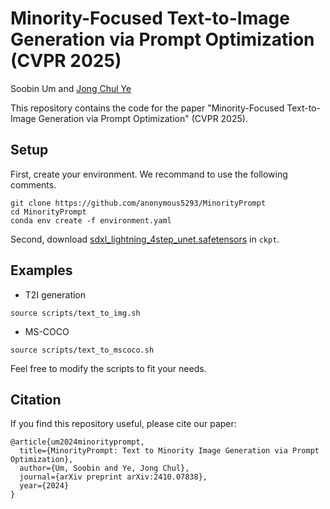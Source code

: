 # Minority-Focused Text-to-Image Generation via Prompt Optimization (CVPR 2025)

Soobin Um and [Jong Chul Ye](https://bispl.weebly.com/professor.html)

This repository contains the code for the paper "Minority-Focused Text-to-Image Generation via Prompt Optimization" (CVPR 2025).

## Setup

First, create your environment. We recommand to use the following comments. 

```
git clone https://github.com/anonymous5293/MinorityPrompt
cd MinorityPrompt
conda env create -f environment.yaml
```

Second, download [sdxl_lightning_4step_unet.safetensors](https://huggingface.co/ByteDance/SDXL-Lightning/tree/main) in ```ckpt```.


## Examples

- T2I generation
```
source scripts/text_to_img.sh
```

- MS-COCO
```
source scripts/text_to_mscoco.sh
```

Feel free to modify the scripts to fit your needs.

## Citation
If you find this repository useful, please cite our paper:
```
@article{um2024minorityprompt,
  title={MinorityPrompt: Text to Minority Image Generation via Prompt Optimization},
  author={Um, Soobin and Ye, Jong Chul},
  journal={arXiv preprint arXiv:2410.07838},
  year={2024}
}
```
